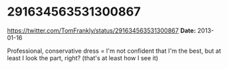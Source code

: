 # 291634563531300867
https://twitter.com/TomFrankly/status/291634563531300867
**Date:** 2013-01-16

Professional, conservative dress = I'm not confident that I'm the best, but at least I look the part, right? (that's at least how I see it)
